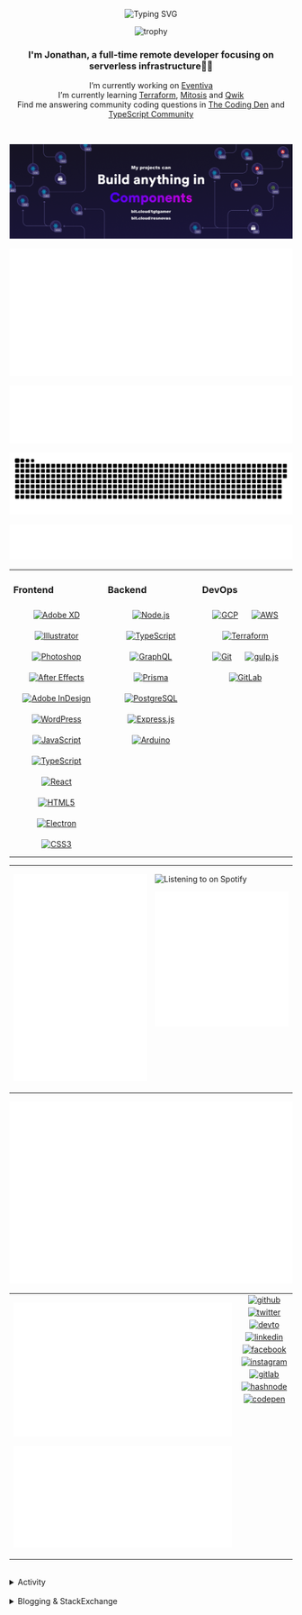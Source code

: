 <div align="center">

![Typing SVG](https://readme-typing-svg.demolab.com?font=Fira+Code&pause=1000&color=1AA9F7¢er=true&vCenter=true&width=275&lines=%3C+%F0%9F%91%8B+Hola%2C+World!+%3E;%3C+%F0%9F%91%8B+Hello%2C+World!+%3E;%3C+%F0%9F%91%8B+Bonjour%2C+World!+%3E;%3C+%F0%9F%91%8B+Welcome%2C+World+%3E)

</div>

<div align="center">

![trophy](https://github-profile-trophy.vercel.app/?username=tgtgamer&no-bg=true&no-frame=true&column=-1&margin-w=15)

</div>  
  
<div align="center">
  
###  I'm Jonathan, a full-time remote developer focusing on serverless infrastructure👨‍💻

I’m currently working on [Eventiva](https://github.com/eventiva/eventiva) </br>
I’m currently learning [Terraform](https://www.terraform.io/), [Mitosis](https://mitosis.builder.io/) and [Qwik](https://qwik.builder.io/) </br>
Find me answering community coding questions in [The Coding Den](https://discord.com/invite/code) and [TypeScript Community](https://discord.gg/typescript)

</div>
<br/>

<div align="center">

[![bit.cloud](./assets/Bit.cloud.png)](https://bit.cloud/tgtgamer)

</div>

<div align="center">

![Metrics](metrics/section-intro.svg)

</div>

<div align="center">

![Metrics](metrics/section-habbits.svg)

<picture>
  <source media="(prefers-color-scheme: dark)" srcset="games/github-snake-dark.svg" />
  <source media="(prefers-color-scheme: light)" srcset="games/github-snake.svg" />
  <img alt="github-snake" src="games/github-snake.svg" />
</picture>

![Metrics](metrics/section-languages.svg)

</div>

<table><tr><td valign="top" width="33%">

### Frontend

<div align="center">  
<a href="https://www.adobe.com/in/products/xd.html" target="_blank"><img style="margin: 10px" src="https://profilinator.rishav.dev/skills-assets/adobexd.png" alt="Adobe XD" height="50" /></a>  
<a href="https://www.adobe.com/in/products/illustrator.html" target="_blank"><img style="margin: 10px" src="https://profilinator.rishav.dev/skills-assets/adobe_illustrator-icon.svg" alt="Illustrator" height="50" /></a>  
<a href="https://www.adobe.com/in/products/photoshop.html" target="_blank"><img style="margin: 10px" src="https://profilinator.rishav.dev/skills-assets/photoshop-plain.svg" alt="Photoshop" height="50" /></a>  
<a href="https://www.adobe.com/in/products/aftereffects.html" target="_blank"><img style="margin: 10px" src="https://profilinator.rishav.dev/skills-assets/aftereffects.png" alt="After Effects" height="50" /></a>  
<a href="https://www.adobe.com/in/products/indesign.html" target="_blank"><img style="margin: 10px" src="https://profilinator.rishav.dev/skills-assets/adobeindesign.svg" alt="Adobe InDesign" height="50" /></a>  
<a href="https://wordpress.com/" target="_blank"><img style="margin: 10px" src="https://profilinator.rishav.dev/skills-assets/wordpress.png" alt="WordPress" height="50" /></a>  
<a href="https://www.javascript.com/" target="_blank"><img style="margin: 10px" src="https://profilinator.rishav.dev/skills-assets/javascript-original.svg" alt="JavaScript" height="50" /></a>  
<a href="https://www.typescriptlang.org/" target="_blank"><img style="margin: 10px" src="https://profilinator.rishav.dev/skills-assets/typescript-original.svg" alt="TypeScript" height="50" /></a>  
<a href="https://reactjs.org/" target="_blank"><img style="margin: 10px" src="https://profilinator.rishav.dev/skills-assets/react-original-wordmark.svg" alt="React" height="50" /></a>  
<a href="https://en.wikipedia.org/wiki/HTML5" target="_blank"><img style="margin: 10px" src="https://profilinator.rishav.dev/skills-assets/html5-original-wordmark.svg" alt="HTML5" height="50" /></a>  
<a href="https://www.electronjs.org/" target="_blank"><img style="margin: 10px" src="https://profilinator.rishav.dev/skills-assets/electron-original.svg" alt="Electron" height="50" /></a>  
<a href="https://www.w3schools.com/css/" target="_blank"><img style="margin: 10px" src="https://profilinator.rishav.dev/skills-assets/css3-original-wordmark.svg" alt="CSS3" height="50" /></a>  
</div>

</td><td valign="top" width="33%">

### Backend

<div align="center">  
<a href="https://nodejs.org/" target="_blank"><img style="margin: 10px" src="https://profilinator.rishav.dev/skills-assets/nodejs-original-wordmark.svg" alt="Node.js" height="50" /></a>  
<a href="https://www.typescriptlang.org/" target="_blank"><img style="margin: 10px" src="https://profilinator.rishav.dev/skills-assets/typescript-original.svg" alt="TypeScript" height="50" /></a>  
<a href="https://graphql.org/" target="_blank"><img style="margin: 10px" src="https://profilinator.rishav.dev/skills-assets/graphql.png" alt="GraphQL" height="50" /></a>  
<a href="https://www.prisma.io/" target="_blank"><img style="margin: 10px" src="https://profilinator.rishav.dev/skills-assets/prisma.png" alt="Prisma" height="50" /></a>  
<a href="https://www.postgresql.org/" target="_blank"><img style="margin: 10px" src="https://profilinator.rishav.dev/skills-assets/postgresql-original-wordmark.svg" alt="PostgreSQL" height="50" /></a>  
<a href="https://expressjs.com/" target="_blank"><img style="margin: 10px" src="https://profilinator.rishav.dev/skills-assets/express-original-wordmark.svg" alt="Express.js" height="50" /></a>  
<a href="https://www.arduino.cc/" target="_blank"><img style="margin: 10px" src="https://profilinator.rishav.dev/skills-assets/arduino.png" alt="Arduino" height="50" /></a>  
</div>

</td><td valign="top" width="33%">

### DevOps

<div align="center">  
<a href="https://cloud.google.com/" target="_blank"><img style="margin: 10px" src="https://profilinator.rishav.dev/skills-assets/google_cloud-icon.svg" alt="GCP" height="50" /></a>  
<a href="https://aws.amazon.com/" target="_blank"><img style="margin: 10px" src="https://profilinator.rishav.dev/skills-assets/amazonwebservices-original-wordmark.svg" alt="AWS" height="50" /></a>  
<a href="https://www.terraform.io/" target="_blank"><img style="margin: 10px" src="https://profilinator.rishav.dev/skills-assets/terraformio-icon.svg" alt="Terraform" height="50" /></a>  
<a href="https://github.com/" target="_blank"><img style="margin: 10px" src="https://profilinator.rishav.dev/skills-assets/git-scm-icon.svg" alt="Git" height="50" /></a>  
<a href="https://gulpjs.com/" target="_blank"><img style="margin: 10px" src="https://profilinator.rishav.dev/skills-assets/gulp-plain.svg" alt="gulp.js" height="50" /></a>  
<a href="https://about.gitlab.com/" target="_blank"><img style="margin: 10px" src="https://profilinator.rishav.dev/skills-assets/gitlab.svg" alt="GitLab" height="50" /></a>  
</div>

</td></tr></table>

<table style="border: none;"><tr style="border: none;"><td valign="top" width="50%" style="border: none;">

![Metrics](metrics/section-sponsors.svg)

</td><td valign="top" width="50%" style="border: none;">

![Listening to on Spotify](https://spotify-github-profile.vercel.app/api/view?uid=21xc6lko2t6sn466piiwtnhuq&cover_image=true&theme=novatorem&bar_color_cover=true)

![Metrics](metrics/section-leetcode.svg)

</td></tr></table>

![Metrics](metrics/section-achievements.svg)


<table style="border: none;"><tr style="border: none;"><td valign="top" width="80%" style="border: none;">

![Metrics](metrics/section-code.svg)

![Metrics](metrics/section-followup.svg)


</td><td valign="top" width="20%" style="border: none;">

<div align="center">

<a href="https://github.com/TGTGamer" target="_blank">
<img src=https://img.shields.io/badge/github-%2324292e.svg?&style=for-the-badge&logo=github&logoColor=white alt=github style="margin-bottom: 5px;" />
</a>

<a href="https://twitter.com/TGTGamer" target="_blank">
<img src=https://img.shields.io/badge/twitter-%2300acee.svg?&style=for-the-badge&logo=twitter&logoColor=white alt=twitter style="margin-bottom: 5px;" />
</a>

<a href="https://dev.to/TGTGamer" target="_blank">
<img src=https://img.shields.io/badge/dev.to-%2308090A.svg?&style=for-the-badge&logo=dev.to&logoColor=white alt=devto style="margin-bottom: 5px;" />
</a>

<a href="https://linkedin.com/in/tgtgamer" target="_blank">
<img src=https://img.shields.io/badge/linkedin-%231E77B5.svg?&style=for-the-badge&logo=linkedin&logoColor=white alt=linkedin style="margin-bottom: 5px;" />
</a>

<a href="https://www.facebook.com/jonathanstevens144" target="_blank">
<img src=https://img.shields.io/badge/facebook-%232E87FB.svg?&style=for-the-badge&logo=facebook&logoColor=white alt=facebook style="margin-bottom: 5px;" />
</a>

<a href="https://instagram.com/tgtgamer" target="_blank">
<img src=https://img.shields.io/badge/instagram-%23000000.svg?&style=for-the-badge&logo=instagram&logoColor=white alt=instagram style="margin-bottom: 5px;" />
</a>

<a href="https://gitlab.com/TGTGamer" target="_blank">
<img src=https://img.shields.io/badge/gitlab-330F63.svg?&style=for-the-badge&logo=gitlab&logoColor=white alt=gitlab style="margin-bottom: 5px;" />
</a>

<a href="https://hashnode.com/@TGTGamer" target="_blank">
<img src=https://img.shields.io/badge/hashnode-%232962FF.svg?&style=for-the-badge&logo=hashnode&logoColor=white alt=hashnode style="margin-bottom: 5px;" />
</a>

<a href="https://codepen.com/TGTGamer" target="_blank">
<img src=https://img.shields.io/badge/codepen-%23131417.svg?&style=for-the-badge&logo=codepen&logoColor=white alt=codepen style="margin-bottom: 5px;" />
</a>  
</div>

</td></tr></table>

<br/>

<details><summary> Activity </summary>
  
<table><tr><td valign="top" width="50%">

<!--START_SECTION:activity-->

1. ❌ Closed PR [#455](https://github.com/Eventiva/Eventiva/pull/455) in [Eventiva/Eventiva](https://github.com/Eventiva/Eventiva)
2. 💪 Opened PR [#455](https://github.com/Eventiva/Eventiva/pull/455) in [Eventiva/Eventiva](https://github.com/Eventiva/Eventiva)
3. 🎉 Merged PR [#449](https://github.com/Eventiva/Eventiva/pull/449) in [Eventiva/Eventiva](https://github.com/Eventiva/Eventiva)
4. 🗣 Commented on [#449](https://github.com/Eventiva/Eventiva/pull/449#issuecomment-1942013028) in [Eventiva/Eventiva](https://github.com/Eventiva/Eventiva)
5. 💪 Opened PR [#449](https://github.com/Eventiva/Eventiva/pull/449) in [Eventiva/Eventiva](https://github.com/Eventiva/Eventiva)
6. ❌ Closed PR [#448](https://github.com/Eventiva/Eventiva/pull/448) in [Eventiva/Eventiva](https://github.com/Eventiva/Eventiva)
7. 💪 Opened PR [#448](https://github.com/Eventiva/Eventiva/pull/448) in [Eventiva/Eventiva](https://github.com/Eventiva/Eventiva)
8. 🎉 Merged PR [#446](https://github.com/Eventiva/Eventiva/pull/446) in [Eventiva/Eventiva](https://github.com/Eventiva/Eventiva)
9. 💪 Opened PR [#446](https://github.com/Eventiva/Eventiva/pull/446) in [Eventiva/Eventiva](https://github.com/Eventiva/Eventiva)
10. ❌ Closed PR [#445](https://github.com/Eventiva/Eventiva/pull/445) in [Eventiva/Eventiva](https://github.com/Eventiva/Eventiva)
11. ❌ Closed PR [#444](https://github.com/Eventiva/Eventiva/pull/444) in [Eventiva/Eventiva](https://github.com/Eventiva/Eventiva)
12. ❌ Closed PR [#443](https://github.com/Eventiva/Eventiva/pull/443) in [Eventiva/Eventiva](https://github.com/Eventiva/Eventiva)
13. ❌ Closed PR [#442](https://github.com/Eventiva/Eventiva/pull/442) in [Eventiva/Eventiva](https://github.com/Eventiva/Eventiva)
14. ❌ Closed PR [#441](https://github.com/Eventiva/Eventiva/pull/441) in [Eventiva/Eventiva](https://github.com/Eventiva/Eventiva)
15. ❌ Closed PR [#433](https://github.com/Eventiva/Eventiva/pull/433) in [Eventiva/Eventiva](https://github.com/Eventiva/Eventiva)
16. 🎉 Merged PR [#432](https://github.com/Eventiva/Eventiva/pull/432) in [Eventiva/Eventiva](https://github.com/Eventiva/Eventiva)
17. 🎉 Merged PR [#431](https://github.com/Eventiva/Eventiva/pull/431) in [Eventiva/Eventiva](https://github.com/Eventiva/Eventiva)
18. 🎉 Merged PR [#430](https://github.com/Eventiva/Eventiva/pull/430) in [Eventiva/Eventiva](https://github.com/Eventiva/Eventiva)
19. 🎉 Merged PR [#429](https://github.com/Eventiva/Eventiva/pull/429) in [Eventiva/Eventiva](https://github.com/Eventiva/Eventiva)
20. 🎉 Merged PR [#428](https://github.com/Eventiva/Eventiva/pull/428) in [Eventiva/Eventiva](https://github.com/Eventiva/Eventiva)
21. ❌ Closed PR [#3](https://github.com/Eventiva/discord-releases/pull/3) in [Eventiva/discord-releases](https://github.com/Eventiva/discord-releases)
22. 💪 Opened PR [#3](https://github.com/Eventiva/discord-releases/pull/3) in [Eventiva/discord-releases](https://github.com/Eventiva/discord-releases)
23. 🎉 Merged PR [#427](https://github.com/Eventiva/Eventiva/pull/427) in [Eventiva/Eventiva](https://github.com/Eventiva/Eventiva)
24. 💪 Opened PR [#427](https://github.com/Eventiva/Eventiva/pull/427) in [Eventiva/Eventiva](https://github.com/Eventiva/Eventiva)
25. ❌ Closed PR [#425](https://github.com/Eventiva/Eventiva/pull/425) in [Eventiva/Eventiva](https://github.com/Eventiva/Eventiva)
26. ❌ Closed PR [#426](https://github.com/Eventiva/Eventiva/pull/426) in [Eventiva/Eventiva](https://github.com/Eventiva/Eventiva)
27. ❌ Closed PR [#424](https://github.com/Eventiva/Eventiva/pull/424) in [Eventiva/Eventiva](https://github.com/Eventiva/Eventiva)
28. ❌ Closed PR [#423](https://github.com/Eventiva/Eventiva/pull/423) in [Eventiva/Eventiva](https://github.com/Eventiva/Eventiva)
29. ❌ Closed PR [#422](https://github.com/Eventiva/Eventiva/pull/422) in [Eventiva/Eventiva](https://github.com/Eventiva/Eventiva)
30. 🎉 Merged PR [#421](https://github.com/Eventiva/Eventiva/pull/421) in [Eventiva/Eventiva](https://github.com/Eventiva/Eventiva)
31. 🎉 Merged PR [#420](https://github.com/Eventiva/Eventiva/pull/420) in [Eventiva/Eventiva](https://github.com/Eventiva/Eventiva)
32. ❌ Closed PR [#419](https://github.com/Eventiva/Eventiva/pull/419) in [Eventiva/Eventiva](https://github.com/Eventiva/Eventiva)
33. 💪 Opened PR [#412](https://github.com/Eventiva/Eventiva/pull/412) in [Eventiva/Eventiva](https://github.com/Eventiva/Eventiva)
34. 💪 Opened PR [#411](https://github.com/Eventiva/Eventiva/pull/411) in [Eventiva/Eventiva](https://github.com/Eventiva/Eventiva)
<!--END_SECTION:activity-->

</td></tr></table></details>

<br/>

<details>
 <summary> Blogging & StackExchange </summary>
  
<!-- BLOG-POST-LIST:START -->
- [PDF-Lib - React Native - Embed Images - image.scaleToFit Error Thrown](https://stackoverflow.com/questions/75745732/pdf-lib-react-native-embed-images-image-scaletofit-error-thrown)
- [Tensorflow React - Error: modelWeightsID must be a number or number array when import](https://stackoverflow.com/questions/74309939/tensorflow-react-error-modelweightsid-must-be-a-number-or-number-array-when-i)
- [Answer by Jonathan Stevens for Fetch status on audio stream - HTTP Response](https://stackoverflow.com/questions/67752301/fetch-status-on-audio-stream-http-response/67757137#67757137)
- [Fetch status on audio stream - HTTP Response](https://stackoverflow.com/questions/67752301/fetch-status-on-audio-stream-http-response)
- [Github Actions detect author_association](https://stackoverflow.com/questions/63188674/github-actions-detect-author-association)
- [Answer by Jonathan Stevens for React styling - Overflow issues - Expo &amp; Electron single workflow](https://stackoverflow.com/questions/59939824/react-styling-overflow-issues-expo-electron-single-workflow/59941715#59941715)
- [React styling - Overflow issues - Expo &amp; Electron single workflow](https://stackoverflow.com/questions/59939824/react-styling-overflow-issues-expo-electron-single-workflow)
- [React WebkitAppRegion Warnings](https://stackoverflow.com/questions/59870837/react-webkitappregion-warnings)
- [Dialogflow &amp; Express -- Fulfilment](https://stackoverflow.com/questions/57964582/dialogflow-express-fulfilment)
- [Answer by Jonathan Stevens for SVG Changing specific colour - CSS &amp; JS](https://stackoverflow.com/questions/51461082/svg-changing-specific-colour-css-js/51467484#51467484)
- [SVG Changing specific colour - CSS &amp; JS](https://stackoverflow.com/questions/51461082/svg-changing-specific-colour-css-js)
- [Complex Wireframe to solid for use in Autodesk 2018](https://stackoverflow.com/questions/47948929/complex-wireframe-to-solid-for-use-in-autodesk-2018)
- [Cookie based Redirection using Javascript](https://stackoverflow.com/questions/47686107/cookie-based-redirection-using-javascript)
- [How to make the bot know if its messaged someone before? C# based SteamBot](https://stackoverflow.com/questions/44035406/how-to-make-the-bot-know-if-its-messaged-someone-before-c-sharp-based-steambot)
- [How to convert fs:path to variable](https://stackoverflow.com/questions/43879791/how-to-convert-fspath-to-variable)
<!-- BLOG-POST-LIST:END -->
  
</details>
<br />
